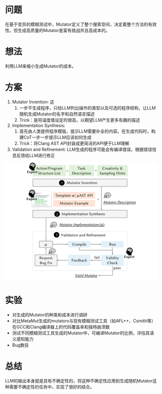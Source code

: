 # 问题

在基于变异的模糊测试中，Mutator定义了整个搜索空间，决定着整个方法的有效性。但生成高质量的Mutator是富有挑战并且高成本的。

# 想法

利用LLM来缩小生成Mutator的成本。

# 方案

1. Mutator Invention: 这
   1. 一步不生成程序，只给LLM列出操作的类型以及可选的程序结构，让LLM随机生成Mutator的名字和自然语言描述
   2. Trick：是将温度值设定的很高，以期望LLM产生更多有趣的描述
2. Implementation Synthesis:
   1. 首先由人类提供程序模版，提示LLM需要补全的内容。在生成代码时，构建CoT一步一步提示LLM应该如何生成
   2. Trick：将Clang AST API封装成更简洁的API便于LLM理解
3. Validation and Refinement: LLM生成的程序可能会有编译错误，根据错误信息反馈给LLM进行修正

![1723442794431](image/Meta24/1723442794431.png)

# 实验

* 对生成的Mutator的种类和成本进行调研
* 对比MetaMut生成的mutators与现有模糊测试工具（如AFL++、Csmith等）在GCC和Clang编译器上的代码覆盖率和独特崩溃数
* 测试不同模糊测试工具生成的Mutator中，可编译Mutator的比例，评估其语义感知能力
* Bug数目

# 总结

LLM的输出本身就是具有不确定性的，将这种不确定性应用到生成随机Mutator这种需要不确定性的任务中，实现了很好的结合。
